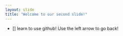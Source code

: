 ```yaml
---
layout: slide
title: "Welcome to our second slide!"
---
```

- [] learn to use github!
Use the left arrow to go back!
